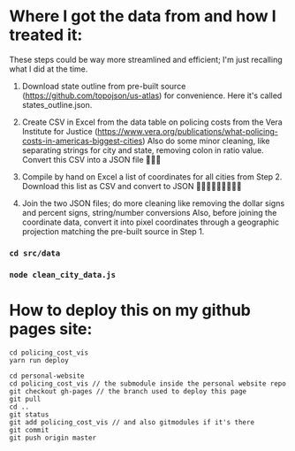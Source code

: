 # Where I got the data from and how I treated it:

These steps could be way more streamlined and efficient; I'm just recalling what I did at the time.

1. Download state outline from pre-built source (https://github.com/topojson/us-atlas) for convenience. Here it's called states_outline.json.

2. Create CSV in Excel from the data table on policing costs from the Vera Institute for Justice (https://www.vera.org/publications/what-policing-costs-in-americas-biggest-cities)
Also do some minor cleaning, like separating strings for city and state, removing colon in ratio value.
Convert this CSV into a JSON file 🤦🏾‍♀️

3. Compile by hand on Excel a list of coordinates for all cities from Step 2. Download this list as CSV and convert to JSON 🤦🏾‍♀️🤦🏾‍♀️🤦🏾‍♀️

4. Join the two JSON files; do more cleaning like removing the dollar signs and percent signs, string/number conversions
Also, before joining the coordinate data, convert it into pixel coordinates through a geographic projection matching the pre-built source in Step 1.
### `cd src/data`
### `node clean_city_data.js`

# How to deploy this on my github pages site:

```
cd policing_cost_vis
yarn run deploy

cd personal-website
cd policing_cost_vis // the submodule inside the personal website repo
git checkout gh-pages // the branch used to deploy this page
git pull
cd ..
git status
git add policing_cost_vis // and also gitmodules if it's there
git commit 
git push origin master
```


